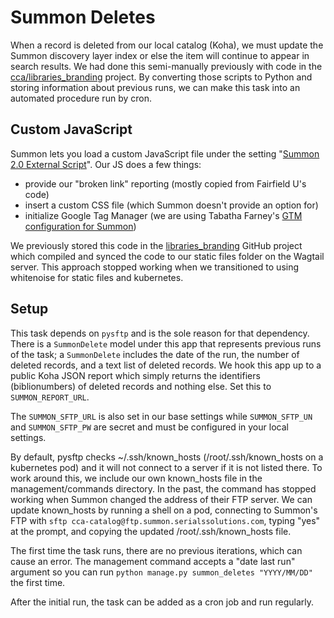 # Summon Deletes

When a record is deleted from our local catalog (Koha), we must update the Summon discovery layer index or else the item will continue to appear in search results. We had done this semi-manually previously with code in the [cca/libraries_branding](https://github.com/cca/libraries_branding/tree/main/summon) project. By converting those scripts to Python and storing information about previous runs, we can make this task into an automated procedure run by cron.

## Custom JavaScript

Summon lets you load a custom JavaScript file under the setting "[Summon 2.0 External Script](https://customize.summon.serialssolutions.com/settings#Summon20ExternalScript)". Our JS does a few things:

- provide our "broken link" reporting (mostly copied from Fairfield U's code)
- insert a custom CSS file (which Summon doesn't provide an option for)
- initialize Google Tag Manager (we are using Tabatha Farney's [GTM configuration for Summon](https://github.com/tabathafarney/GoogleTagManager-Summon))

We previously stored this code in the [libraries_branding](https://github.com/cca/libraries_branding/tree/main/summon) GitHub project which compiled and synced the code to our static files folder on the Wagtail server. This approach stopped working when we transitioned to using whitenoise for static files and kubernetes.

## Setup

This task depends on `pysftp` and is the sole reason for that dependency. There is a `SummonDelete` model under this app that represents previous runs of the task; a `SummonDelete` includes the date of the run, the number of deleted records, and a text list of deleted records. We hook this app up to a public Koha JSON report which simply returns the identifiers (biblionumbers) of deleted records and nothing else. Set this to `SUMMON_REPORT_URL`.

The `SUMMON_SFTP_URL` is also set in our base settings while `SUMMON_SFTP_UN` and `SUMMON_SFTP_PW` are secret and must be configured in your local settings.

By default, pysftp checks ~/.ssh/known_hosts (/root/.ssh/known_hosts on a kubernetes pod) and it will not connect to a server if it is not listed there. To work around this, we include our own known_hosts file in the management/commands directory. In the past, the command has stopped working when Summon changed the address of their FTP server. We can update known_hosts by running a shell on a pod, connecting to Summon's FTP with `sftp cca-catalog@ftp.summon.serialssolutions.com`, typing "yes" at the prompt, and copying the updated /root/.ssh/known_hosts file.

The first time the task runs, there are no previous iterations, which can cause an error. The management command accepts a "date last run" argument so you can run `python manage.py summon_deletes "YYYY/MM/DD"` the first time.

After the initial run, the task can be added as a cron job and run regularly.
